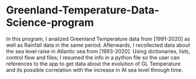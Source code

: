 # Greenland-Temperature-Data-Science-program
In this program, I analized Greenland Temperature data from [1991-2020] as well as Rainfall data in the same period. Afterwards, I recollected data about the sea level raise in Atlantic sea from [1993-2020]. Using dictionaries, lists, control flow and files; I resumed the info in a python file so the user can references to the app to get data about the evolution of GL Temperature and its possible correlation with the increase in At sea level through time.

